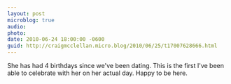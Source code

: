 ```yaml
---
layout: post
microblog: true
audio: 
photo: 
date: 2010-06-24 18:00:00 -0600
guid: http://craigmcclellan.micro.blog/2010/06/25/t17007628666.html
---
```

She has had 4 birthdays since we've been dating. This is the first I've been able to celebrate with her on her actual day. Happy to be here.
